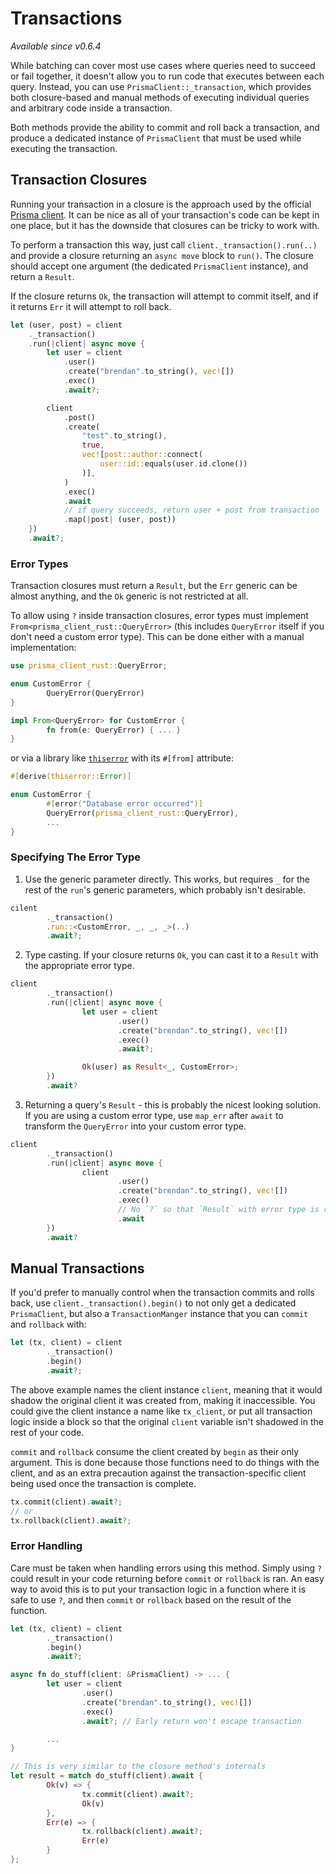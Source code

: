 # Transactions

_Available since v0.6.4_

While batching can cover most use cases where queries need to succeed or fail together,
it doesn't allow you to run code that executes between each query.
Instead, you can use `PrismaClient::_transaction`,
which provides both closure-based and manual methods of executing individual queries and arbitrary code inside a transaction.

Both methods provide the ability to commit and roll back a transaction,
and produce a dedicated instance of `PrismaClient` that must be used while executing the transaction.

## Transaction Closures

Running your transaction in a closure is the approach used by the official
[Prisma client](https://www.prisma.io/docs/concepts/components/prisma-client/transactions#interactive-transactions).
It can be nice as all of your transaction's code can be kept in one place,
but it has the downside that closures can be tricky to work with.

To perform a transaction this way,
just call `client._transaction().run(..)`
and provide a closure returning an `async move` block to `run()`.
The closure should accept one argument (the dedicated `PrismaClient` instance),
and return a `Result`.

If the closure returns `Ok`,
the transaction will attempt to commit itself,
and if it returns `Err` it will attempt to roll back.

```rust
let (user, post) = client
	._transaction()
	.run(|client| async move {
		let user = client
			.user()
			.create("brendan".to_string(), vec![])
			.exec()
			.await?;

		client
			.post()
			.create(
				"test".to_string(),
				true,
				vec![post::author::connect(
					user::id::equals(user.id.clone())
				)],
			)
			.exec()
			.await
			// if query succeeds, return user + post from transaction
			.map(|post| (user, post))
	})
	.await?;
```

### Error Types

Transaction closures must return a `Result`,
but the `Err` generic can be almost anything,
and the `Ok` generic is not restricted at all.

To allow using `?` inside transaction closures,
error types must implement `From<prisma_client_rust::QueryError>`
(this includes `QueryError` itself if you don't need a custom error type).
This can be done either with a manual implementation:

```rust
use prisma_client_rust::QueryError;

enum CustomError {
		QueryError(QueryError)
}

impl From<QueryError> for CustomError {
		fn from(e: QueryError) { ... }
}
```

or via a library like [`thiserror`](https://docs.rs/thiserror/latest/thiserror/) with its `#[from]` attribute:

```rust
#[derive(thiserror::Error)]

enum CustomError {
		#[error("Database error occurred")]
		QueryError(prisma_client_rust::QueryError),
		...
}
```

### Specifying The Error Type

1. Use the generic parameter directly. This works,
   but requires `_` for the rest of the `run`'s generic parameters,
   which probably isn't desirable.

```rust
cilent
		._transaction()
		.run::<CustomError, _, _, _>(..)
		.await?;
```

2. Type casting. If your closure returns `Ok`,
   you can cast it to a `Result` with the appropriate error type.

```rust
client
		._transaction()
		.run(|client| async move {
				let user = client
						.user()
						.create("brendan".to_string(), vec![])
						.exec()
						.await?;

				Ok(user) as Result<_, CustomError>;
		})
		.await?
```

3. Returning a query's `Result` -
   this is probably the nicest looking solution.
   If you are using a custom error type,
   use `map_err` after `await` to transform the `QueryError` into your custom error type.

```rust
client
		._transaction()
		.run(|client| async move {
				client
						.user()
						.create("brendan".to_string(), vec![])
						.exec()
						// No `?` so that `Result` with error type is returned
						.await
		})
		.await?
```

## Manual Transactions

If you'd prefer to manually control when the transaction commits and rolls back,
use `client._transaction().begin()` to not only get a dedicated `PrismaClient`,
but also a `TransactionManger` instance that you can `commit` and `rollback` with:

```rust
let (tx, client) = client
		._transaction()
		.begin()
		.await?;
```

The above example names the client instance `client`,
meaning that it would shadow the original client it was created from,
making it inaccessible.
You could give the client instance a name like `tx_client`,
or put all transaction logic inside a block so that the original `client` variable
isn't shadowed in the rest of your code.

`commit` and `rollback` consume the client created by `begin` as their only argument.
This is done because those functions need to do things with the client,
and as an extra precaution against the transaction-specific client being used once the transaction is complete.

```rust
tx.commit(client).await?;
// or
tx.rollback(client).await?;
```

### Error Handling

Care must be taken when handling errors using this method.
Simply using `?` could result in your code returning before `commit` or `rollback` is ran.
An easy way to avoid this is to put your transaction logic in a function where it is safe to use `?`,
and then `commit` or `rollback` based on the result of the function.

```rust
let (tx, client) = client
		._transaction()
		.begin()
		.await?;

async fn do_stuff(client: &PrismaClient) -> ... {
		let user = client
				.user()
				.create("brendan".to_string(), vec![])
				.exec()
				.await?; // Early return won't escape transaction

		...
}

// This is very similar to the closure method's internals
let result = match do_stuff(client).await {
		Ok(v) => {
				tx.commit(client).await?;
				Ok(v)
		},
		Err(e) => {
				tx.rollback(client).await?;
				Err(e)
		}
};
```
